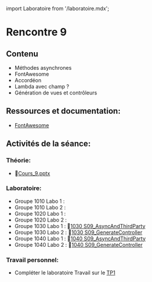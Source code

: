 import Laboratoire from '/laboratoire.mdx';

# Rencontre 9

## Contenu
- Méthodes asynchrones
- FontAwesome
- Accordéon
- Lambda avec champ ?
- Génération de vues et contrôleurs

## Ressources et documentation: 
- [FontAwesome](https://fontawesome.com/)

## Activités de la séance: 
### Théorie:  
- 🔗[Cours_9.pptx](https://cegepedouardmontpetit.sharepoint.com/:p:/s/CMT420InformatiqueComitesCours-3W6/EZ3VWcy7vQREg2s19Opr1pMB1_-hNcRh9retA14LwVtS1g?e=wVM8iy)

### Laboratoire: 
- Groupe 1010 Labo 1 : 
- Groupe 1010 Labo 2 : 
- Groupe 1020 Labo 1 : 
- Groupe 1020 Labo 2 :
- Groupe 1030 Labo 1 : 🔗[1030 S09_AsyncAndThirdParty](https://classroom.github.com/a/x72IV-tO)
- Groupe 1030 Labo 2 : 🔗[1030 S09_GenerateController](https://classroom.github.com/a/ClYVYxsp)
- Groupe 1040 Labo 1 : 🔗[1040 S09_AsyncAndThirdParty](https://classroom.github.com/a/E39-U3qV)
- Groupe 1040 Labo 2 : 🔗[1040 S09_GenerateController](https://classroom.github.com/a/u1OzhZTN)

### Travail personnel: 
- Compléter le laboratoire
Travail sur le [TP1](/tp/tp1)
